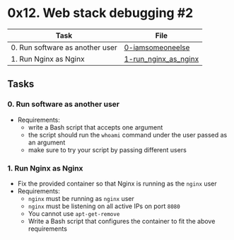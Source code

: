 # 0x12. Web stack debugging #2

| Task | File |
| ---- | ---- |
| 0. Run software as another user | [0-iamsomeoneelse](./0-iamsomeoneelse) |
| 1. Run Nginx as Nginx | [1-run_nginx_as_nginx](./1-run_nginx_as_nginx) |

## Tasks
### 0. Run software as another user
* Requirements:
    * write a Bash script that accepts one argument
    * the script should run the `whoami` command under the user passed as an argument
    * make sure to try your script by passing different users
### 1. Run Nginx as Nginx
* Fix the provided container so that Nginx is running as the `nginx` user
* Requirements:
    * `nginx` must be running as `nginx` user
    * `nginx` must be listening on all active IPs on port `8080`
    * You cannot use `apt-get-remove`
    * Write a Bash script that configures the container to fit the above requirements
